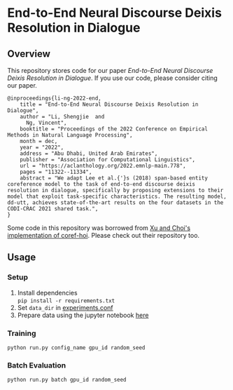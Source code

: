 # End-to-End Neural Discourse Deixis Resolution in Dialogue

## Overview

This repository stores code for our paper _End-to-End Neural Discourse Deixis Resolution in Dialogue_. If you use our
code, please consider citing our paper.

```
@inproceedings{li-ng-2022-end,
    title = "End-to-End Neural Discourse Deixis Resolution in Dialogue",
    author = "Li, Shengjie  and
      Ng, Vincent",
    booktitle = "Proceedings of the 2022 Conference on Empirical Methods in Natural Language Processing",
    month = dec,
    year = "2022",
    address = "Abu Dhabi, United Arab Emirates",
    publisher = "Association for Computational Linguistics",
    url = "https://aclanthology.org/2022.emnlp-main.778",
    pages = "11322--11334",
    abstract = "We adapt Lee et al.{'}s (2018) span-based entity coreference model to the task of end-to-end discourse deixis resolution in dialogue, specifically by proposing extensions to their model that exploit task-specific characteristics. The resulting model, dd-utt, achieves state-of-the-art results on the four datasets in the CODI-CRAC 2021 shared task.",
}
```

Some code in this repository was borrowed
from [Xu and Choi's implementation of coref-hoi](https://github.com/lxucs/coref-hoi). Please check out their repository
too.

## Usage

### Setup

1. Install dependencies   
   ```pip install -r requirements.txt```
2. Set `data_dir` in [experiments.conf](experiments.conf)
3. Prepare data using the jupyter notebook [here](https://github.com/samlee946/utd-codi-crac2022/tree/main/data)


### Training

```python run.py config_name gpu_id random_seed```

### Batch Evaluation

```python run.py batch gpu_id random_seed```  
